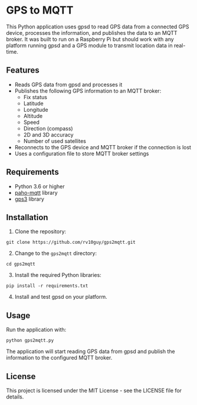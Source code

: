 # GPS to MQTT

This Python application uses gpsd to read GPS data from a connected GPS device, processes the information, and publishes the data to an MQTT broker. It was built to run on a Raspberry Pi but should work with any platform running gpsd and a GPS module to transmit location data in real-time.

## Features

- Reads GPS data from gpsd and processes it
- Publishes the following GPS information to an MQTT broker:
  - Fix status
  - Latitude
  - Longitude
  - Altitude
  - Speed
  - Direction (compass)
  - 2D and 3D accuracy
  - Number of used satellites
- Reconnects to the GPS device and MQTT broker if the connection is lost
- Uses a configuration file to store MQTT broker settings

## Requirements

- Python 3.6 or higher
- [paho-mqtt](https://pypi.org/project/paho-mqtt/) library
- [gps3](https://pypi.org/project/gps3/) library

## Installation

1. Clone the repository:
```
git clone https://github.com/rv10guy/gps2mqtt.git
```

2. Change to the `gps2mqtt` directory:
```
cd gps2mqtt
```

3. Install the required Python libraries:
```
pip install -r requirements.txt
```

4. Install and test gpsd on your platform.

## Usage
Run the application with:
```
python gps2mqtt.py
```

The application will start reading GPS data from gpsd and publish the information to the configured MQTT broker.

## License

This project is licensed under the MIT License - see the LICENSE file for details.